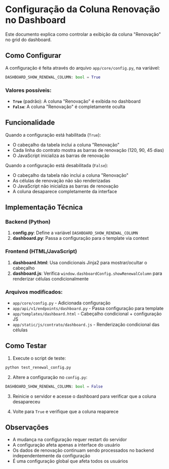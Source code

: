 # Configuração da Coluna Renovação no Dashboard

Este documento explica como controlar a exibição da coluna "Renovação" no grid do dashboard.

## Como Configurar

A configuração é feita através do arquivo `app/core/config.py`, na variável:

```python
DASHBOARD_SHOW_RENEWAL_COLUMN: bool = True
```

### Valores possíveis:

- **`True`** (padrão): A coluna "Renovação" é exibida no dashboard
- **`False`**: A coluna "Renovação" é completamente oculta

## Funcionalidade

Quando a configuração está habilitada (`True`):
- O cabeçalho da tabela inclui a coluna "Renovação"
- Cada linha do contrato mostra as barras de renovação (120, 90, 45 dias)
- O JavaScript inicializa as barras de renovação

Quando a configuração está desabilitada (`False`):
- O cabeçalho da tabela não inclui a coluna "Renovação"
- As células de renovação não são renderizadas
- O JavaScript não inicializa as barras de renovação
- A coluna desaparece completamente da interface

## Implementação Técnica

### Backend (Python)
1. **config.py**: Define a variável `DASHBOARD_SHOW_RENEWAL_COLUMN`
2. **dashboard.py**: Passa a configuração para o template via context

### Frontend (HTML/JavaScript)
1. **dashboard.html**: Usa condicionais Jinja2 para mostrar/ocultar o cabeçalho
2. **dashboard.js**: Verifica `window.dashboardConfig.showRenewalColumn` para renderizar células condicionalmente

### Arquivos modificados:
- `app/core/config.py` - Adicionada configuração
- `app/api/v1/endpoints/dashboard.py` - Passa configuração para template
- `app/templates/dashboard.html` - Cabeçalho condicional + configuração JS
- `app/static/js/contrato/dashboard.js` - Renderização condicional das células

## Como Testar

1. Execute o script de teste:
```bash
python test_renewal_config.py
```

2. Altere a configuração no `config.py`:
```python
DASHBOARD_SHOW_RENEWAL_COLUMN: bool = False
```

3. Reinicie o servidor e acesse o dashboard para verificar que a coluna desapareceu

4. Volte para `True` e verifique que a coluna reaparece

## Observações

- A mudança na configuração requer restart do servidor
- A configuração afeta apenas a interface do usuário
- Os dados de renovação continuam sendo processados no backend independentemente da configuração
- É uma configuração global que afeta todos os usuários
